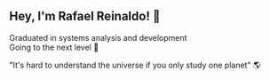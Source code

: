 ## Hey,  I'm Rafael Reinaldo! :wave:

Graduated in systems analysis and development  </br>
Going to the next level  :rocket: </br>

"It's hard to understand the universe if you only study one planet" :earth_americas:

